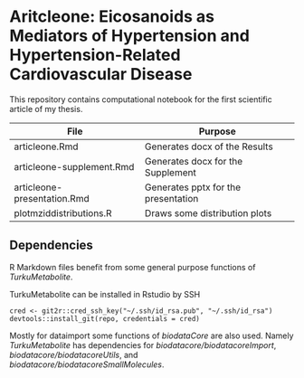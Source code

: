 # Aritcleone: Eicosanoids as Mediators of Hypertension and Hypertension-Related Cardiovascular Disease

This repository contains computational notebook for the first scientific article of my thesis. 

File                        | Purpose
--------------------------- | -----------------------------------
articleone.Rmd              | Generates docx of the Results
articleone-supplement.Rmd   | Generates docx for the Supplement
articleone-presentation.Rmd | Generates pptx for the presentation
plotmziddistributions.R     | Draws some distribution plots


## Dependencies

R Markdown files benefit from some general purpose functions of *TurkuMetabolite*.

TurkuMetabolite can be installed in Rstudio by SSH

```
cred <- git2r::cred_ssh_key("~/.ssh/id_rsa.pub", "~/.ssh/id_rsa")                           
devtools::install_git(repo, credentials = cred) 
```

Mostly for dataimport some functions of *biodataCore* are also used. Namely *TurkuMetabolite* has dependencies for *biodatacore/biodatacoreImport*, *biodatacore/biodatacoreUtils*, and *biodatacore/biodatacoreSmallMolecules*.



